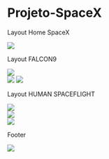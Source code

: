 # Projeto-SpaceX

Layout Home SpaceX

<div>
  <img src = "https://user-images.githubusercontent.com/112848324/209831694-fa21430e-7e1a-4d3b-86ee-293ceeb897e9.png"/>
</div>

Layout FALCON9

<div>
  <img src = "https://user-images.githubusercontent.com/112848324/209831898-6462d667-2f96-471d-995b-b74ad5c4ecac.png"/>
</div>

<div display = "flex">
  <img src = "https://user-images.githubusercontent.com/112848324/209834408-5dda760d-288d-4a12-80f3-414527e0f4de.gif"/>
  <img src = "https://user-images.githubusercontent.com/112848324/209832787-09aa0a41-a6cc-48ae-8218-2849ca16d560.png"/>
</div>

Layout HUMAN SPACEFLIGHT

<div>
  <img src = "https://user-images.githubusercontent.com/112848324/209832914-5a1f68b1-0ee9-4d55-94bf-1931e8d79203.png"/>
</div>


<div>
  <img src = "https://user-images.githubusercontent.com/112848324/209833146-005eea62-16e4-4e20-a5d6-129b69d231fe.png"/>
</div>

<div>
  <img src = "https://user-images.githubusercontent.com/112848324/209833218-c1245ebd-f3de-4ee4-ad7e-403bd69eebf1.png"/>
</div>

Footer

<div>
  <img src = "https://user-images.githubusercontent.com/112848324/209833331-8cd0c616-cb5d-464e-bcf0-db6247b29108.png"/>
</div>

